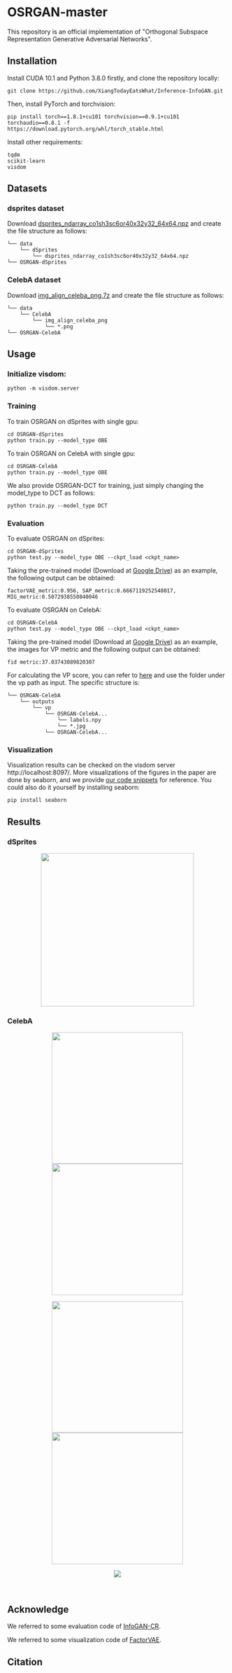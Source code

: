 # OSRGAN-master

<!-- This repository is an official implementation of "[Orthogonal Subspace Representation Generative
Adversarial Networks](https://arxiv.org/abs/2110.00788v1)". -->
This repository is an official implementation of "Orthogonal Subspace Representation Generative
Adversarial Networks".



## Installation
Install CUDA 10.1 and Python 3.8.0 firstly, and clone the repository locally:
```shell
git clone https://github.com/XiangTodayEatsWhat/Inference-InfoGAN.git
```
Then, install PyTorch and torchvision:
```shell
pip install torch==1.8.1+cu101 torchvision==0.9.1+cu101 torchaudio==0.8.1 -f https://download.pytorch.org/whl/torch_stable.html
```
Install other requirements:
```
tqdm
scikit-learn
visdom
```

## Datasets

### dsprites dataset
Download [dsprites_ndarray_co1sh3sc6or40x32y32_64x64.npz](https://github.com/deepmind/dsprites-dataset) and create the file structure as follows:
```
└── data
    └── dSprites
        └── dsprites_ndarray_co1sh3sc6or40x32y32_64x64.npz
└── OSRGAN-dSprites
```

### CelebA dataset
Download [img_align_celeba_png.7z](http://mmlab.ie.cuhk.edu.hk/projects/CelebA.html) and create the file structure as follows:
```
└── data
    └── CelebA
        └── img_align_celeba_png
            └── *.png
└── OSRGAN-CelebA
```

## Usage

### Initialize visdom:
```shell
python -m visdom.server
```
### Training
To train OSRGAN on dSprites with single gpu:
```shell
cd OSRGAN-dSprites
python train.py --model_type OBE
```
To train OSRGAN on CelebA with single gpu:
```shell
cd OSRGAN-CelebA
python train.py --model_type OBE
```

We also provide OSRGAN-DCT for training, just simply changing the model_type to DCT as follows:
```shell
python train.py --model_type DCT
```

### Evaluation
To evaluate OSRGAN on dSprites:
```shell
cd OSRGAN-dSprites
python test.py --model_type OBE --ckpt_load <ckpt_name>
```
Taking the pre-trained model (Download at [Google Drive](https://drive.google.com/drive/folders/17GbsSJApws8GgVpUN2J8gMfpM5CUyfrV)) as an example, the following output can be obtained:
```
factorVAE_metric:0.956, SAP_metric:0.6667119252548017, MIG_metric:0.5072938550840046 
```

To evaluate OSRGAN on CelebA:
```shell
cd OSRGAN-CelebA
python test.py --model_type OBE --ckpt_load <ckpt_name>
```
Taking the pre-trained model (Download at [Google Drive](https://drive.google.com/drive/folders/17GbsSJApws8GgVpUN2J8gMfpM5CUyfrV)) as an example, the images for VP metric and the following output can be obtained:
```
fid metric:37.03743089820307 
```
For calculating the VP score, you can refer to [here](https://github.com/zhuxinqimac/VP-metric-pytorch) and use the folder under the vp path as input. The specific structure is:
```
└── OSRGAN-CelebA
    └── outputs
        └── vp
            └── OSRGAN-CelebA...
                └── labels.npy
                └── *.jpg
            └── OSRGAN-CelebA...
```

### Visualization

Visualization results can be checked on the visdom server http://localhost:8097/. More visualizations of the figures in the paper are done by seaborn, and we provide  [our code snippets](https://drive.google.com/drive/folders/17GbsSJApws8GgVpUN2J8gMfpM5CUyfrV) for reference. You could also do it yourself by installing seaborn:
```shell
pip install seaborn
```

## Results
### dSprites
<p align="center">
<img src=figs/dsprites.png width="350">
</p>

### CelebA
<p align="center">
<img src=figs/celebA_1.png width="300"> <img src=figs/celebA_2.png width="300">
<p align="center">
<img src=figs/celebA_3.png width="300"> <img src=figs/celebA_4.png width="300">
<p align="center">
<img src=figs/celebA_5.png>
</p>
<br>

## Acknowledge

We referred to some evaluation code of [InfoGAN-CR](https://github.com/fjxmlzn/InfoGAN-CR).

We referred to some visualization code of [FactorVAE](https://github.com/1Konny/FactorVAE).

## Citation

